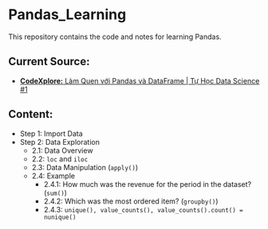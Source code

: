 # Pandas_Learning

This repository contains the code and notes for learning Pandas.

## Current Source:

- [<b>CodeXplore:</b> Làm Quen với Pandas và DataFrame | Tự Học Data Science #1
  ](https://www.youtube.com/watch?v=HPGYTWYM13s&list=PLJcWUrckOCKKwjjHALg6fnyQCHv8z92rs&index=1)

## Content:

- Step 1: Import Data
- Step 2: Data Exploration
  - 2.1: Data Overview
  - 2.2: `loc` and `iloc`
  - 2.3: Data Manipulation (`apply()`)
  - 2.4: Example
    - 2.4.1: How much was the revenue for the period in the dataset? (`sum()`)
    - 2.4.2: Which was the most ordered item? (`groupby()`)
    - 2.4.3: `unique(), value_counts(), value_counts().count() = nunique()`
